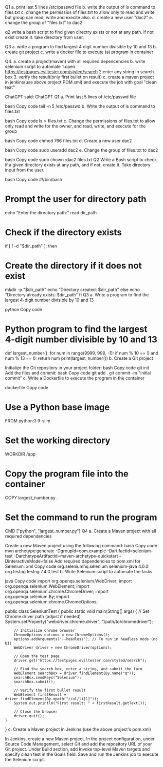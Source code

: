 Q1 
a. print last 5 lines /etc/passwd file
b. write the output of ls command to files.txt
c. change the permissios of files.txt to allow only to read and write but group can read, write and execite also.
d. create a new user "dac2"
e. change the group of "files.txt" to dac2

q2
write a bash script to find given directry exists or not at any path. if not exist create it. take directory from user.

Q3
a. write a program to find largest 4 digit number divisible by 10 and 13
b. create git project
c. write a docker file to execute (a) program in container

Q4. 
a. create a project(maven) with all required depencencies
b. write selenium script to automate
1.open https://testpages.eviltester.com/styled/search
2.enter any string in search box
3. verify the result(only first bullet on result)
c. create a maven project in jenkins(use above project POM.xml) and execute the job with goal "clean teat"

ChatGPT said:
ChatGPT
Q1
a. Print last 5 lines of /etc/passwd file

bash
Copy code
tail -n 5 /etc/passwd
b. Write the output of ls command to files.txt

bash
Copy code
ls > files.txt
c. Change the permissions of files.txt to allow only read and write for the owner, and read, write, and execute for the group

bash
Copy code
chmod 766 files.txt
d. Create a new user dac2

bash
Copy code
sudo useradd dac2
e. Change the group of files.txt to dac2

bash
Copy code
sudo chown :dac2 files.txt
Q2
Write a Bash script to check if a given directory exists at any path, and if not, create it. Take directory input from the user.

bash
Copy code
#!/bin/bash

# Prompt the user for directory path
echo "Enter the directory path:"
read dir_path

# Check if the directory exists
if [ ! -d "$dir_path" ]; then
  # Create the directory if it does not exist
  mkdir -p "$dir_path"
  echo "Directory created: $dir_path"
else
  echo "Directory already exists: $dir_path"
fi
Q3
a. Write a program to find the largest 4-digit number divisible by 10 and 13

python
Copy code
# Python program to find the largest 4-digit number divisible by 10 and 13
def largest_number():
    for num in range(9999, 999, -1):
        if num % 10 == 0 and num % 13 == 0:
            return num
print(largest_number())
b. Create a Git project

Initialize the Git repository in your project folder:
bash
Copy code
git init
Add the files and commit:
bash
Copy code
git add .
git commit -m "Initial commit"
c. Write a Dockerfile to execute the program in the container

dockerfile
Copy code
# Use a Python base image
FROM python:3.9-slim

# Set the working directory
WORKDIR /app

# Copy the program file into the container
COPY largest_number.py .

# Set the command to run the program
CMD ["python", "largest_number.py"]
Q4
a. Create a Maven project with all required dependencies

Create a new Maven project using the following command:
bash
Copy code
mvn archetype:generate -DgroupId=com.example -DartifactId=selenium-test -DarchetypeArtifactId=maven-archetype-quickstart -DinteractiveMode=false
Add required dependencies to pom.xml for Selenium:
xml
Copy code
<dependencies>
    <dependency>
        <groupId>org.seleniumhq.selenium</groupId>
        <artifactId>selenium-java</artifactId>
        <version>4.0.0</version>
    </dependency>
    <dependency>
        <groupId>org.testng</groupId>
        <artifactId>testng</artifactId>
        <version>7.4.0</version>
        <scope>test</scope>
    </dependency>
</dependencies>
b. Write Selenium script to automate the tasks

java
Copy code
import org.openqa.selenium.WebDriver;
import org.openqa.selenium.WebElement;
import org.openqa.selenium.chrome.ChromeDriver;
import org.openqa.selenium.By;
import org.openqa.selenium.chrome.ChromeOptions;

public class SeleniumTest {
    public static void main(String[] args) {
        // Set Chrome driver path (adjust if needed)
        System.setProperty("webdriver.chrome.driver", "/path/to/chromedriver");

        // Initialize Chrome browser
        ChromeOptions options = new ChromeOptions();
        options.addArguments("--headless"); // To run in headless mode (no UI)
        WebDriver driver = new ChromeDriver(options);

        // Open the test page
        driver.get("https://testpages.eviltester.com/styled/search");

        // Find the search box, enter a string, and submit the form
        WebElement searchBox = driver.findElement(By.name("q"));
        searchBox.sendKeys("Selenium");
        searchBox.submit();

        // Verify the first bullet result
        WebElement firstResult = driver.findElement(By.xpath("//ul/li[1]"));
        System.out.println("First result: " + firstResult.getText());

        // Close the browser
        driver.quit();
    }
}
c. Create a Maven project in Jenkins (use the above project's pom.xml)

In Jenkins, create a new Maven project.
In the project configuration, under Source Code Management, select Git and add the repository URL of your Git project.
Under Build section, add Invoke top-level Maven targets and specify clean test in the Goals field.
Save and run the Jenkins job to execute the Selenium script.
